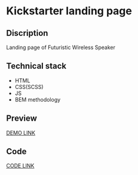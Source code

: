 # Kickstarter landing page

## Discription
Landing page of Futuristic Wireless Speaker

## Technical stack
- HTML
- CSS(SCSS)
- JS
- BEM methodology

## Preview
[DEMO LINK](https://besconstantine.github.io/kickstarter_Landingpage/)

## Code
[CODE LINK](https://github.com/besconstantine/kickstarter_Landingpage/tree/develop)
